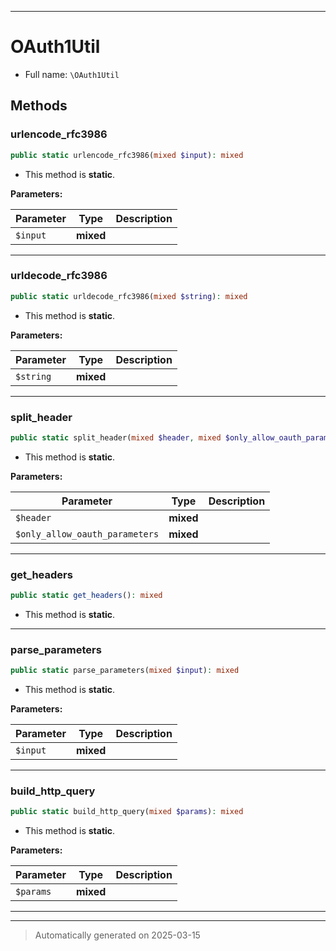 ***

# OAuth1Util





* Full name: `\OAuth1Util`




## Methods


### urlencode_rfc3986



```php
public static urlencode_rfc3986(mixed $input): mixed
```



* This method is **static**.




**Parameters:**

| Parameter | Type | Description |
|-----------|------|-------------|
| `$input` | **mixed** |  |





***

### urldecode_rfc3986



```php
public static urldecode_rfc3986(mixed $string): mixed
```



* This method is **static**.




**Parameters:**

| Parameter | Type | Description |
|-----------|------|-------------|
| `$string` | **mixed** |  |





***

### split_header



```php
public static split_header(mixed $header, mixed $only_allow_oauth_parameters = true): mixed
```



* This method is **static**.




**Parameters:**

| Parameter | Type | Description |
|-----------|------|-------------|
| `$header` | **mixed** |  |
| `$only_allow_oauth_parameters` | **mixed** |  |





***

### get_headers



```php
public static get_headers(): mixed
```



* This method is **static**.








***

### parse_parameters



```php
public static parse_parameters(mixed $input): mixed
```



* This method is **static**.




**Parameters:**

| Parameter | Type | Description |
|-----------|------|-------------|
| `$input` | **mixed** |  |





***

### build_http_query



```php
public static build_http_query(mixed $params): mixed
```



* This method is **static**.




**Parameters:**

| Parameter | Type | Description |
|-----------|------|-------------|
| `$params` | **mixed** |  |





***


***
> Automatically generated on 2025-03-15
